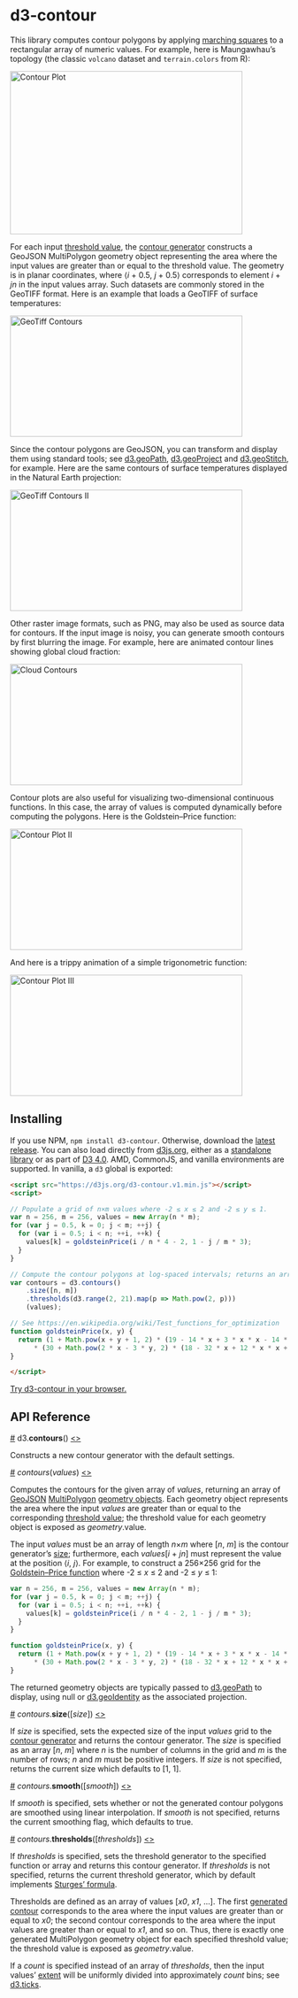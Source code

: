 # d3-contour

This library computes contour polygons by applying [marching squares](https://en.wikipedia.org/wiki/Marching_squares) to a rectangular array of numeric values. For example, here is Maungawhau’s topology (the classic `volcano` dataset and `terrain.colors` from R):

[<img alt="Contour Plot" src="https://raw.githubusercontent.com/d3/d3-contour/master/img/volcano.gif" width="420" height="295">](https://bl.ocks.org/mbostock/4241134)

For each input [threshold value](#contours_thresholds), the [contour generator](#_contours) constructs a GeoJSON MultiPolygon geometry object representing the area where the input values are greater than or equal to the threshold value. The geometry is in planar coordinates, where ⟨<i>i</i> + 0.5, <i>j</i> + 0.5⟩ corresponds to element <i>i</i> + <i>jn</i> in the input values array. Such datasets are commonly stored in the GeoTIFF format. Here is an example that loads a GeoTIFF of surface temperatures:

[<img alt="GeoTiff Contours" src="https://raw.githubusercontent.com/d3/d3-contour/master/img/temperature.png" width="420" height="219">](https://bl.ocks.org/mbostock/4886c227038510f1c103ce305bef6fcc)

Since the contour polygons are GeoJSON, you can transform and display them using standard tools; see [d3.geoPath](https://github.com/d3/d3-geo/blob/master/README.md#geoPath), [d3.geoProject](https://github.com/d3/d3-geo-projection/blob/master/README.md#geoProject) and [d3.geoStitch](https://github.com/d3/d3-geo-projection/blob/master/README.md#geoStitch), for example. Here are the same contours of surface temperatures displayed in the Natural Earth projection:

[<img alt="GeoTiff Contours II" src="https://raw.githubusercontent.com/d3/d3-contour/master/img/reprojection.png" width="420" height="219">](https://bl.ocks.org/mbostock/83c0be21dba7602ee14982b020b12f51)

Other raster image formats, such as PNG, may also be used as source data for contours. If the input image is noisy, you can generate smooth contours by first blurring the image. For example, here are animated contour lines showing global cloud fraction:

[<img alt="Cloud Contours" src="https://raw.githubusercontent.com/d3/d3-contour/master/img/clouds.png" width="420" height="219">](https://bl.ocks.org/mbostock/818053c76d79d4841790c332656bf9da)

Contour plots are also useful for visualizing two-dimensional continuous functions. In this case, the array of values is computed dynamically before computing the polygons. Here is the Goldstein–Price function:

[<img alt="Contour Plot II" src="https://raw.githubusercontent.com/d3/d3-contour/master/img/goldstein-price.png" width="420" height="219">](https://bl.ocks.org/mbostock/f48ff9c1af4d637c9a518727f5fdfef5)

And here is a trippy animation of a simple trigonometric function:

[<img alt="Contour Plot III" src="https://raw.githubusercontent.com/d3/d3-contour/master/img/sin-cos.png" width="420" height="219">](https://bl.ocks.org/mbostock/bf2f5f02b62b5b3bb92ae1b59b53da36)

## Installing

If you use NPM, `npm install d3-contour`. Otherwise, download the [latest release](https://github.com/d3/d3-contour/releases/latest). You can also load directly from [d3js.org](https://d3js.org), either as a [standalone library](https://d3js.org/d3-contour.v1.min.js) or as part of [D3 4.0](https://github.com/d3/d3). AMD, CommonJS, and vanilla environments are supported. In vanilla, a `d3` global is exported:

```html
<script src="https://d3js.org/d3-contour.v1.min.js"></script>
<script>

// Populate a grid of n×m values where -2 ≤ x ≤ 2 and -2 ≤ y ≤ 1.
var n = 256, m = 256, values = new Array(n * m);
for (var j = 0.5, k = 0; j < m; ++j) {
  for (var i = 0.5; i < n; ++i, ++k) {
    values[k] = goldsteinPrice(i / n * 4 - 2, 1 - j / m * 3);
  }
}

// Compute the contour polygons at log-spaced intervals; returns an array of MultiPolygon.
var contours = d3.contours()
    .size([n, m])
    .thresholds(d3.range(2, 21).map(p => Math.pow(2, p)))
    (values);

// See https://en.wikipedia.org/wiki/Test_functions_for_optimization
function goldsteinPrice(x, y) {
  return (1 + Math.pow(x + y + 1, 2) * (19 - 14 * x + 3 * x * x - 14 * y + 6 * x * x + 3 * y * y))
      * (30 + Math.pow(2 * x - 3 * y, 2) * (18 - 32 * x + 12 * x * x + 48 * y - 36 * x * y + 27 * y * y));
}

</script>
```

[Try d3-contour in your browser.](https://tonicdev.com/npm/d3-contour)

## API Reference

<a name="contours" href="#contours">#</a> d3.<b>contours</b>() [<>](https://github.com/d3/d3-contour/blob/master/src/contours.js "Source")

Constructs a new contour generator with the default settings.

<a name="_contours" href="#_contours">#</a> <i>contours</i>(<i>values</i>) [<>](https://github.com/d3/d3-contour/blob/master/src/contours.js#L34 "Source")

Computes the contours for the given array of *values*, returning an array of [GeoJSON](http://geojson.org/geojson-spec.html) [MultiPolygon](http://geojson.org/geojson-spec.html#multipolygon) [geometry objects](http://geojson.org/geojson-spec.html#geometry-objects). Each geometry object represents the area where the input <i>values</i> are greater than or equal to the corresponding [threshold value](#contours_thresholds); the threshold value for each geometry object is exposed as <i>geometry</i>.value.

The input *values* must be an array of length <i>n</i>×<i>m</i> where [<i>n</i>, <i>m</i>] is the contour generator’s [size](#contours_size); furthermore, each <i>values</i>[<i>i</i> + <i>jn</i>] must represent the value at the position ⟨<i>i</i>, <i>j</i>⟩. For example, to construct a 256×256 grid for the [Goldstein–Price function](https://en.wikipedia.org/wiki/Test_functions_for_optimization) where -2 ≤ <i>x</i> ≤ 2 and -2 ≤ <i>y</i> ≤ 1:

```js
var n = 256, m = 256, values = new Array(n * m);
for (var j = 0.5, k = 0; j < m; ++j) {
  for (var i = 0.5; i < n; ++i, ++k) {
    values[k] = goldsteinPrice(i / n * 4 - 2, 1 - j / m * 3);
  }
}

function goldsteinPrice(x, y) {
  return (1 + Math.pow(x + y + 1, 2) * (19 - 14 * x + 3 * x * x - 14 * y + 6 * x * x + 3 * y * y))
      * (30 + Math.pow(2 * x - 3 * y, 2) * (18 - 32 * x + 12 * x * x + 48 * y - 36 * x * y + 27 * y * y));
}
```

The returned geometry objects are typically passed to [d3.geoPath](https://github.com/d3/d3-geo/blob/master/README.md#geoPath) to display, using null or [d3.geoIdentity](https://github.com/d3/d3-geo/blob/master/README.md#geoIdentity) as the associated projection.

<a name="contours_size" href="#contours_size">#</a> <i>contours</i>.<b>size</b>([<i>size</i>]) [<>](https://github.com/d3/d3-contour/blob/master/src/contours.js#L185 "Source")

If *size* is specified, sets the expected size of the input *values* grid to the [contour generator](#_contour) and returns the contour generator. The *size* is specified as an array \[<i>n</i>, <i>m</i>\] where <i>n</i> is the number of columns in the grid and <i>m</i> is the number of rows; *n* and *m* must be positive integers. If *size* is not specified, returns the current size which defaults to [1, 1].

<a name="contours_smooth" href="#contours_smooth">#</a> <i>contours</i>.<b>smooth</b>([<i>smooth</i>]) [<>](https://github.com/d3/d3-contour/blob/master/src/contours.js#L196 "Source")

If *smooth* is specified, sets whether or not the generated contour polygons are smoothed using linear interpolation. If *smooth* is not specified, returns the current smoothing flag, which defaults to true.

<a name="contours_thresholds" href="#contours_thresholds">#</a> <i>contours</i>.<b>thresholds</b>([<i>thresholds</i>]) [<>](https://github.com/d3/d3-contour/blob/master/src/contours.js#L192 "Source")

If *thresholds* is specified, sets the threshold generator to the specified function or array and returns this contour generator. If *thresholds* is not specified, returns the current threshold generator, which by default implements [Sturges’ formula](https://github.com/d3/d3-array/blob/master/README.md#thresholdSturges).

Thresholds are defined as an array of values [*x0*, *x1*, …]. The first [generated contour](#_contour) corresponds to the area where the input values are greater than or equal to *x0*; the second contour corresponds to the area where the input values are greater than or equal to *x1*, and so on. Thus, there is exactly one generated MultiPolygon geometry object for each specified threshold value; the threshold value is exposed as <i>geometry</i>.value.

If a *count* is specified instead of an array of *thresholds*, then the input values’ [extent](https://github.com/d3/d3-array/blob/master/README.md#extent) will be uniformly divided into approximately *count* bins; see [d3.ticks](https://github.com/d3/d3-array/blob/master/README.md#ticks).
